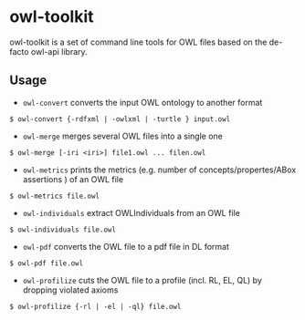 owl-toolkit
===========

owl-toolkit is a set of command line tools for OWL files based on the
de-facto owl-api library.

Usage
----------

* `owl-convert` converts the input OWL ontology to another format

```console
$ owl-convert {-rdfxml | -owlxml | -turtle } input.owl
```

* `owl-merge` merges several OWL files into a single one

```console
$ owl-merge [-iri <iri>] file1.owl ... filen.owl
```

* `owl-metrics` prints the metrics (e.g. number of
  concepts/propertes/ABox assertions
  ) of an OWL file
  
```console
$ owl-metrics file.owl
```

* `owl-individuals` extract OWLIndividuals from an OWL file

```console
$ owl-individuals file.owl
```

* `owl-pdf` converts the OWL file to a pdf file in DL format
  
```console
$ owl-pdf file.owl
```

* `owl-profilize` cuts the OWL file to a profile (incl. RL, EL, QL) by dropping violated axioms

```console
$ owl-profilize {-rl | -el | -ql} file.owl
```
